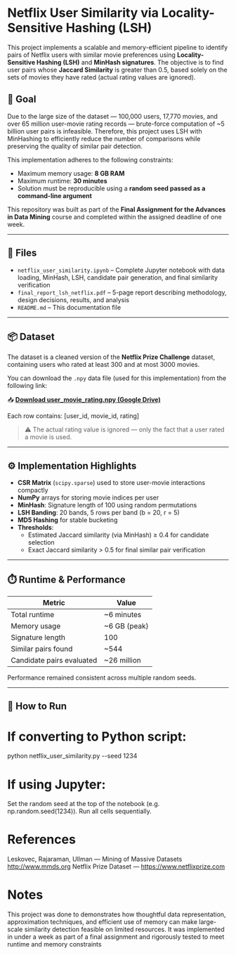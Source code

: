 # Netflix User Similarity via Locality-Sensitive Hashing (LSH)

This project implements a scalable and memory-efficient pipeline to identify pairs of Netflix users with similar movie preferences using **Locality-Sensitive Hashing (LSH)** and **MinHash signatures**. The objective is to find user pairs whose **Jaccard Similarity** is greater than 0.5, based solely on the sets of movies they have rated (actual rating values are ignored).

## 🎯 Goal

Due to the large size of the dataset — 100,000 users, 17,770 movies, and over 65 million user-movie rating records — brute-force computation of ~5 billion user pairs is infeasible. Therefore, this project uses LSH with MinHashing to efficiently reduce the number of comparisons while preserving the quality of similar pair detection.

This implementation adheres to the following constraints:
- Maximum memory usage: **8 GB RAM**
- Maximum runtime: **30 minutes**
- Solution must be reproducible using a **random seed passed as a command-line argument**

This repository was built as part of the **Final Assignment for the Advances in Data Mining** course and completed within the assigned deadline of one week.

---

## 📁 Files

- `netflix_user_similarity.ipynb` – Complete Jupyter notebook with data loading, MinHash, LSH, candidate pair generation, and final similarity verification
- `final_report_lsh_netflix.pdf` – 5-page report describing methodology, design decisions, results, and analysis
- `README.md` – This documentation file

---

## 📦 Dataset

The dataset is a cleaned version of the **Netflix Prize Challenge** dataset, containing users who rated at least 300 and at most 3000 movies.

You can download the `.npy` data file (used for this implementation) from the following link:

📥 **[Download user_movie_rating.npy (Google Drive)](https://drive.google.com/file/d/1Fqcyu9g6DZyYK_1qmjEgD1LlGD7Wfs5G/view?usp=sharing)**

Each row contains:
[user_id, movie_id, rating]


> ⚠️ The actual rating value is ignored — only the fact that a user rated a movie is used.

---

## ⚙️ Implementation Highlights

- **CSR Matrix** (`scipy.sparse`) used to store user-movie interactions compactly
- **NumPy** arrays for storing movie indices per user
- **MinHash**: Signature length of 100 using random permutations
- **LSH Banding**: 20 bands, 5 rows per band (b = 20, r = 5)
- **MD5 Hashing** for stable bucketing
- **Thresholds**:
  - Estimated Jaccard similarity (via MinHash) ≥ 0.4 for candidate selection
  - Exact Jaccard similarity > 0.5 for final similar pair verification

---

## ⏱️ Runtime & Performance

| Metric                    | Value                        |
|--------------------------|------------------------------|
| Total runtime            | ~6 minutes                   |
| Memory usage             | ~6 GB (peak)                 |
| Signature length         | 100                          |
| Similar pairs found      | ~544                         |
| Candidate pairs evaluated| ~26 million                  |

Performance remained consistent across multiple random seeds.

---

## 🧠 How to Run

# If converting to Python script:
python netflix_user_similarity.py --seed 1234

# If using Jupyter:

Set the random seed at the top of the notebook (e.g. np.random.seed(1234)).
Run all cells sequentially.

# References

Leskovec, Rajaraman, Ullman — Mining of Massive Datasets
http://www.mmds.org
Netflix Prize Dataset — https://www.netflixprize.com

# Notes

This project was done to demonstrates how thoughtful data representation, approximation techniques, and efficient use of memory can make large-scale similarity detection feasible on limited resources. It was implemented in under a week as part of a final assignment and rigorously tested to meet runtime and memory constraints
